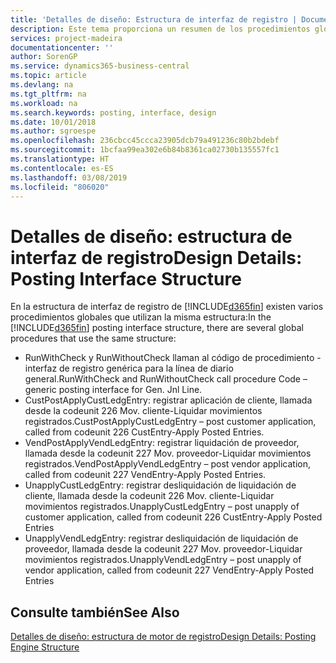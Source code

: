 ```yaml
---
title: 'Detalles de diseño: Estructura de interfaz de registro | Documentos de Microsoft'
description: Este tema proporciona un resumen de los procedimientos globales en la estructura de la interfaz de registro.
services: project-madeira
documentationcenter: ''
author: SorenGP
ms.service: dynamics365-business-central
ms.topic: article
ms.devlang: na
ms.tgt_pltfrm: na
ms.workload: na
ms.search.keywords: posting, interface, design
ms.date: 10/01/2018
ms.author: sgroespe
ms.openlocfilehash: 236cbcc45ccca23905dcb79a491236c80b2bdebf
ms.sourcegitcommit: 1bcfaa99ea302e6b84b8361ca02730b135557fc1
ms.translationtype: HT
ms.contentlocale: es-ES
ms.lasthandoff: 03/08/2019
ms.locfileid: "806020"
---
```

# <a name="design-details-posting-interface-structure"></a><span data-ttu-id="4fba1-103">Detalles de diseño: estructura de interfaz de registro</span><span class="sxs-lookup"><span data-stu-id="4fba1-103">Design Details: Posting Interface Structure</span></span>
<span data-ttu-id="4fba1-104">En la estructura de interfaz de registro de [!INCLUDE[d365fin](includes/d365fin_md.md)] existen varios procedimientos globales que utilizan la misma estructura:</span><span class="sxs-lookup"><span data-stu-id="4fba1-104">In the [!INCLUDE[d365fin](includes/d365fin_md.md)] posting interface structure, there are several global procedures that use the same structure:</span></span>  
  
* <span data-ttu-id="4fba1-105">RunWithCheck y RunWithoutCheck llaman al código de procedimiento - interfaz de registro genérica para la línea de diario general.</span><span class="sxs-lookup"><span data-stu-id="4fba1-105">RunWithCheck and RunWithoutCheck call procedure Code – generic posting interface for Gen. Jnl Line.</span></span>  
* <span data-ttu-id="4fba1-106">CustPostApplyCustLedgEntry: registrar aplicación de cliente, llamada desde la codeunit 226 Mov. cliente-Liquidar movimientos registrados.</span><span class="sxs-lookup"><span data-stu-id="4fba1-106">CustPostApplyCustLedgEntry – post customer application, called from codeunit 226 CustEntry-Apply Posted Entries.</span></span>  
* <span data-ttu-id="4fba1-107">VendPostApplyVendLedgEntry: registrar liquidación de proveedor, llamada desde la codeunit 227 Mov. proveedor-Liquidar movimientos registrados.</span><span class="sxs-lookup"><span data-stu-id="4fba1-107">VendPostApplyVendLedgEntry – post vendor application, called from codeunit 227 VendEntry-Apply Posted Entries.</span></span>  
* <span data-ttu-id="4fba1-108">UnapplyCustLedgEntry: registrar desliquidación de liquidación de cliente, llamada desde la codeunit 226 Mov. cliente-Liquidar movimientos registrados.</span><span class="sxs-lookup"><span data-stu-id="4fba1-108">UnapplyCustLedgEntry – post unapply of customer application, called from codeunit 226 CustEntry-Apply Posted Entries</span></span>  
* <span data-ttu-id="4fba1-109">UnapplyVendLedgEntry: registrar desliquidación de liquidación de proveedor, llamada desde la codeunit 227 Mov. proveedor-Liquidar movimientos registrados.</span><span class="sxs-lookup"><span data-stu-id="4fba1-109">UnapplyVendLedgEntry – post unapply of vendor application, called from codeunit 227 VendEntry-Apply Posted Entries</span></span>  
  
## <a name="see-also"></a><span data-ttu-id="4fba1-110">Consulte también</span><span class="sxs-lookup"><span data-stu-id="4fba1-110">See Also</span></span>  
[<span data-ttu-id="4fba1-111">Detalles de diseño: estructura de motor de registro</span><span class="sxs-lookup"><span data-stu-id="4fba1-111">Design Details: Posting Engine Structure</span></span>](design-details-posting-engine-structure.md)